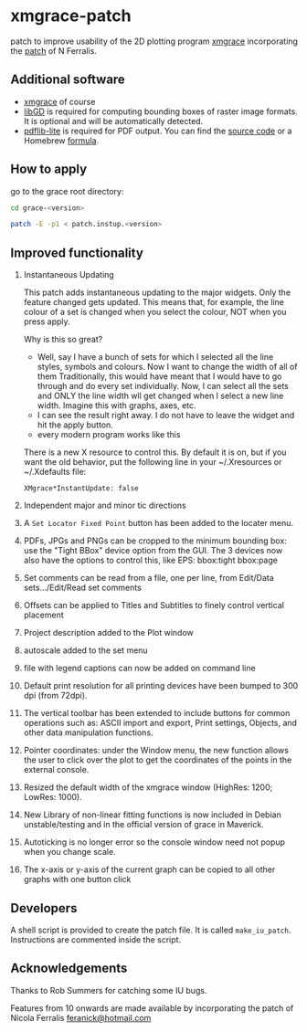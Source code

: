 # xmgrace-patch
patch to improve usability of the 2D plotting program [xmgrace](http://plasma-gate.weizmann.ac.il/Grace/)
incorporating the [patch](https://github.com/feranick/grace-extended) of N Ferralis.

## Additional software

* [xmgrace](http://plasma-gate.weizmann.ac.il/Grace/) of course
* [libGD](https://libgd.github.io) is required for computing bounding boxes of raster image formats. It is optional and will be automatically detected.
* [pdflib-lite](https://www.pdflib.com/) is required for PDF output. You can find the [source code](https://fossies.org/linux/misc/old/PDFlib-Lite-7.0.5p3.tar.gz) or a Homebrew [formula](https://formulae.brew.sh/formula/pdflib-lite).

## How to apply

go to the grace root directory: 

```bash
cd grace-<version>

patch -E -p1 < patch.instup.<version>
```

## Improved functionality

1. Instantaneous Updating

    This patch adds instantaneous updating to the major widgets. Only the
    feature changed gets updated. This means that, for example, the line 
    colour of a set is changed when you select the colour, NOT
    when you press apply. 

    Why is this so great?
    * Well, say I have a bunch of sets for which I selected all the line styles, 
      symbols and colours. Now I want to change the width of all of them
      Traditionally, this would have meant that I would have to go through and
      do every set individually. Now, I can select all the sets and ONLY the 
      line width wll get changed when I select a new line width.
      Imagine this with graphs, axes, etc.
    * I can see the result right away. I do not have to leave the widget and
       hit the apply button.
    * every modern program works like this

    There is a new X resource to control this. By default it is on, but if you want
    the old behavior, put the following line in your ~/.Xresources or ~/.Xdefaults file:
    ```
    XMgrace*InstantUpdate: false
    ```
    
2. Independent major and minor tic directions

3. A `Set Locator Fixed Point` button has been added to the locater menu.

4. PDFs, JPGs and PNGs can be cropped to the minimum bounding box: use the
"Tight BBox" device option from the GUI. The 3 devices now also have the
options to control this, like EPS:
bbox:tight
bbox:page

5. Set comments can be read from a file, one per line, from Edit/Data sets.../Edit/Read set comments

6. Offsets can be applied to Titles and Subtitles to finely control vertical placement

7. Project description added to the Plot window

8. autoscale added to the set menu

9. file with legend captions can now be added on command line

10. Default print resolution for all printing devices have been bumped to 300 dpi (from 72dpi).

11. The vertical toolbar has been extended to include buttons for common operations such as: ASCII import and export, Print settings, Objects, and other data manipulation functions.

12. Pointer coordinates: under the Window menu, the new function allows the user to click over the plot to get the coordinates of the points in the external console.

13. Resized the default width of the xmgrace window (HighRes: 1200; LowRes: 1000).

14. New Library of non-linear fitting functions is now included in Debian unstable/testing and in the official version of grace in Maverick.

15. Autoticking is no longer error so the console window need not popup when you change scale.

16. The x-axis or y-axis of the current graph can be copied to all other graphs with one button click

## Developers

A shell script is provided to create the patch file. It is called `make_iu_patch`. Instructions are commented inside the script.

## Acknowledgements

Thanks to Rob Summers for catching some IU bugs.

Features from 10 onwards are made available by incorporating the patch of Nicola Ferralis feranick@hotmail.com 
